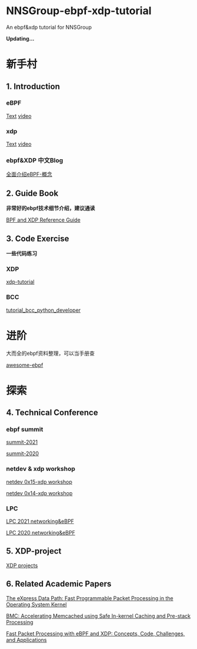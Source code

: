 # NNSGroup-ebpf-xdp-tutorial
An ebpf&amp;xdp tutorial for NNSGroup 

**Updating...**

# 新手村
## 1. Introduction
### eBPF
[Text](https://ebpf.io/what-is-ebpf/)
[video](https://www.youtube.com/watch?v=f-oTe-dmfyI)
### xdp
[Text](https://github.com/iovisor/bpf-docs/raw/master/Express_Data_Path.pdf)
[video](https://www.youtube.com/watch?v=Y103CWBa1BI)
### ebpf&XDP 中文Blog
[全面介绍eBPF-概念](https://www.cnblogs.com/charlieroro/p/13403672.html)
## 2. Guide Book
**非常好的ebpf技术细节介绍，建议通读**

[BPF and XDP Reference Guide](https://docs.cilium.io/en/stable/bpf/#bpf-guide)

## 3. Code Exercise
**一些代码练习**
### XDP
[xdp-tutorial](https://github.com/xdp-project/xdp-tutorial)
### BCC
[tutorial_bcc_python_developer](https://github.com/iovisor/bcc/blob/master/docs/tutorial_bcc_python_developer.md)

# 进阶
大而全的ebpf资料整理，可以当手册查

[awesome-ebpf](https://github.com/zoidbergwill/awesome-ebpf#tutorials)

# 探索
## 4. Technical Conference
### ebpf summit
[summit-2021](https://ebpf.io/summit-2021/)

[summit-2020](https://ebpf.io/summit-2020/)
### netdev & xdp workshop
[netdev 0x15-xdp workshop](https://netdevconf.info/0x15/session.html?XDP-General-Workshop)

[netdev 0x14-xdp workshop](https://legacy.netdevconf.info/0x14/session.html?workshop-XDP)
### LPC
[LPC 2021 networking&eBPF](https://lpc.events/event/11/sessions/120/#all)

[LPC 2020 networking&eBPF](https://lpc.events/event/7/sessions/91/#all)
## 5. XDP-project
[XDP projects](https://xdp-project.net)
## 6. Related Academic Papers
[The eXpress Data Path: Fast Programmable Packet Processing in the Operating System Kernel](https://dl.acm.org/doi/pdf/10.1145/3281411.3281443)

[BMC: Accelerating Memcached using Safe In-kernel Caching and Pre-stack Processing](https://www.usenix.org/system/files/nsdi21-ghigoff.pdf)

[Fast Packet Processing with eBPF and XDP: Concepts, Code, Challenges, and Applications](https://www.researchgate.net/profile/Marcos-Vieira/publication/339084847_Fast_Packet_Processing_with_eBPF_and_XDP_Concepts_Code_Challenges_and_Applications/links/5e4145f592851c7f7f2c28eb/Fast-Packet-Processing-with-eBPF-and-XDP-Concepts-Code-Challenges-and-Applications.pdf)


